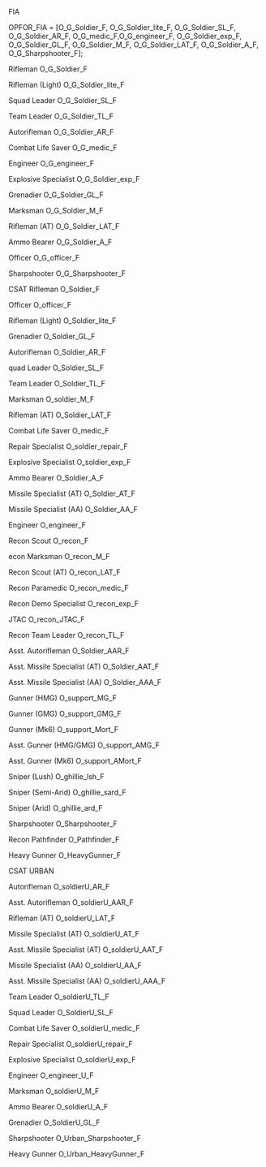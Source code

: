 FIA 

OPFOR_FIA = [O_G_Soldier_F, O_G_Soldier_lite_F, O_G_Soldier_SL_F, O_G_Soldier_AR_F, O_G_medic_F,O_G_engineer_F, O_G_Soldier_exp_F, O_G_Soldier_GL_F, O_G_Soldier_M_F, O_G_Soldier_LAT_F, O_G_Soldier_A_F, O_G_Sharpshooter_F];


Rifleman
O_G_Soldier_F

Rifleman (Light)
O_G_Soldier_lite_F

Squad Leader
O_G_Soldier_SL_F

Team Leader
O_G_Soldier_TL_F

Autorifleman
O_G_Soldier_AR_F

Combat Life Saver
O_G_medic_F

Engineer
O_G_engineer_F

Explosive Specialist
O_G_Soldier_exp_F

Grenadier
O_G_Soldier_GL_F

Marksman
O_G_Soldier_M_F

Rifleman (AT)
O_G_Soldier_LAT_F

Ammo Bearer
O_G_Soldier_A_F

Officer
O_G_officer_F

Sharpshooter
O_G_Sharpshooter_F










CSAT
Rifleman
O_Soldier_F

Officer
O_officer_F

Rifleman (Light)
O_Soldier_lite_F

Grenadier
O_Soldier_GL_F

Autorifleman
O_Soldier_AR_F

quad Leader
O_Soldier_SL_F

Team Leader
O_Soldier_TL_F

Marksman
O_soldier_M_F

Rifleman (AT)
O_Soldier_LAT_F

Combat Life Saver
O_medic_F

Repair Specialist
O_soldier_repair_F

Explosive Specialist
O_soldier_exp_F

Ammo Bearer
O_Soldier_A_F

Missile Specialist (AT)
O_Soldier_AT_F

Missile Specialist (AA)
O_Soldier_AA_F

Engineer
O_engineer_F

Recon Scout
O_recon_F

econ Marksman
O_recon_M_F

Recon Scout (AT)
O_recon_LAT_F

Recon Paramedic
O_recon_medic_F

Recon Demo Specialist
O_recon_exp_F

JTAC
O_recon_JTAC_F

Recon Team Leader
O_recon_TL_F

Asst. Autorifleman
O_Soldier_AAR_F

Asst. Missile Specialist (AT)
O_Soldier_AAT_F

Asst. Missile Specialist (AA)
O_Soldier_AAA_F

Gunner (HMG)
O_support_MG_F

Gunner (GMG)
O_support_GMG_F

Gunner (Mk6)
O_support_Mort_F

Asst. Gunner (HMG/GMG)
O_support_AMG_F

Asst. Gunner (Mk6)
O_support_AMort_F

Sniper (Lush)
O_ghillie_lsh_F

Sniper (Semi-Arid)
O_ghillie_sard_F

Sniper (Arid)
O_ghillie_ard_F

Sharpshooter
O_Sharpshooter_F

Recon Pathfinder
O_Pathfinder_F

Heavy Gunner
O_HeavyGunner_F















CSAT URBAN

Autorifleman
O_soldierU_AR_F

Asst. Autorifleman
O_soldierU_AAR_F

Rifleman (AT)
O_soldierU_LAT_F

Missile Specialist (AT)
O_soldierU_AT_F

Asst. Missile Specialist (AT)
O_soldierU_AAT_F

Missile Specialist (AA)
O_soldierU_AA_F

Asst. Missile Specialist (AA)
O_soldierU_AAA_F

Team Leader
O_soldierU_TL_F

Squad Leader
O_SoldierU_SL_F

Combat Life Saver
O_soldierU_medic_F

Repair Specialist
O_soldierU_repair_F

Explosive Specialist
O_soldierU_exp_F

Engineer
O_engineer_U_F

Marksman
O_soldierU_M_F

Ammo Bearer
O_soldierU_A_F

Grenadier
O_SoldierU_GL_F

Sharpshooter
O_Urban_Sharpshooter_F

Heavy Gunner
O_Urban_HeavyGunner_F




